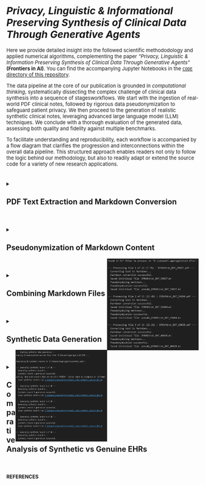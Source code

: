 <span style="font-size: 13px;">

# *Privacy, Linguistic & Informational Preserving Synthesis of Clinical Data Through Generative Agents*

Here we provide detailed insight into the followed scientific methododology and applied numerical algorithms, complementing the paper *"Privacy, Linguistic & Information Preserving Synthesis of Clinical Data Through Generative Agents"* **(Frontiers in AI)**. You can find the accompanying Jupyter Notebooks in the [`CODE` directory of this repository](https://github.com/HR-DataLab-Healthcare/RESEARCH_SUPPORT/tree/main/PROJECTS/Generative_Agent_based_Data-Synthesis/CODE).


The data pipeline at the core of our publication is grounded in *computational thinking*, systematically dissecting the complex challenge of clinical data synthesis into a sequence of stagesworkflows. We start with the ingestion of real-world PDF clinical notes, followed by rigorous data pseudonymization to safeguard patient privacy. We then proceed to the generation of realistic synthetic clinical notes, leveraging advanced large language model (LLM) techniques. We conclude with a thorough evaluation of the generated data, assessing both quality and fidelity against multiple benchmarks.

To facilitate understanding and reproducibility, each workflow is accompanied by a flow diagram that clarifies the progression and interconnections within the overall data pipeline. This structured approach enables readers not only to follow the logic behind our methodology, but also to readily adapt or extend the source code for a variety of new research applications. 

#

<details>
<summary><h2><strong>PDF Text Extraction and Markdown Conversion</strong></h2></summary>

 ```mermaid 

  stateDiagram-v2
  Initialize_Process: Initialize Azure OpenAI client and paths

  Initialize_Process --> Find_PDFs_In_Directory
  Find_PDFs_In_Directory: Scan PDF_DIRECTORY_PATH

  Find_PDFs_In_Directory --> Process_Next_PDF_Decision
  state Process_Next_PDF_Decision <<choice>>
  Process_Next_PDF_Decision --> Extract_Text_From_PDF : [PDF available]
  Process_Next_PDF_Decision --> End_Process : [No more PDFs]

  Extract_Text_From_PDF: Call extract_text_from_pdf()
  Extract_Text_From_PDF --> Text_Extraction_Check
  state Text_Extraction_Check <<choice>>
  Text_Extraction_Check --> Convert_Text_To_Markdown : [Extraction Succeeded]
  Text_Extraction_Check --> Log_Extraction_Error : [Extraction Failed]

  Log_Extraction_Error: Log PDF reading error
  Log_Extraction_Error --> Process_Next_PDF_Decision

  Convert_Text_To_Markdown: Call convert_text_to_markdown()
  Convert_Text_To_Markdown --> Markdown_Conversion_Check
  state Markdown_Conversion_Check <<choice>>
  Markdown_Conversion_Check --> Save_Single_Markdown_File : [Conversion Succeeded]
  Markdown_Conversion_Check --> Log_Conversion_Error : [Conversion Failed]

  Log_Conversion_Error: Log API or conversion error
  Log_Conversion_Error --> Process_Next_PDF_Decision

  Save_Single_Markdown_File: Call save_single_markdown_file()
  Save_Single_Markdown_File --> File_Save_Check
  state File_Save_Check <<choice>>
  File_Save_Check --> Log_Success : [Save Succeeded]
  File_Save_Check --> Log_Save_Error : [Save Failed]

  Log_Save_Error: Log file writing error
  Log_Save_Error --> Process_Next_PDF_Decision

  Log_Success: Log successful processing for the PDF
  Log_Success --> Process_Next_PDF_Decision

  End_Process --> [*]

 ```


  Shown is the prosessing needed for transforming raw PDF documents into a structured Markdown format. This conversion makes the textual content more amenable to subsequent processing, such as pseudonymization and analysis. The process leverages an AI model for intelligent structuring of the extracted text.

  * **Purpose:** 
    *   To systematically extract all readable text content from a collection of PDF files and then convert this raw text into well-structured Markdown. 
    *   The conversion aims to preserve or infer document elements like headings, lists, and paragraphs, utilizing the capabilities of an Azure OpenAI GPT-4.1 model.

  * **Key Code Components:**

    *  **`extract_text_from_pdf(pdf_path)`**:
        *   **Library Used:** `PyMuPDF (fitz)`
        *   **Functionality:**
            *   Opens a PDF file specified by `pdf_path`.
            *   Iterates through each page of the PDF.
            *   Extracts plain text from each page using `page.get_text("text")`.
            *   Concatenates the text from all pages, adding a double newline (`\n\n`) as a separator between page contents.
            *   Includes basic error handling to catch and report issues during PDF reading, returning `None` if an error occurs.

    *  **`convert_text_to_markdown(text_content, pdf_filename)`**:
        *   **Library Used:** `openai` (for Azure OpenAI)
        *   **Functionality:**
            *   Takes the raw `text_content` (extracted from a PDF) and the original `pdf_filename` (for context in prompts) as input.
            *   If `text_content` is empty, it returns `None`.
            *   Constructs a request to the Azure OpenAI API using the initialized `client` object.
            *   **AI Model Invocation:**
                *   Uses the deployment specified by `AZURE_OPENAI_DEPLOYMENT_NAME` (e.g., "GPT4.1").
                *   Sends a chat completion request with:
                    *   A `system_prompt` instructing the AI to act as an assistant specialized in converting raw text to well-structured Markdown, emphasizing retention of meaning, structure, and technical details without adding conversational fluff.
                    *   A `user_prompt` that includes the `text_content` and `pdf_filename`, asking the AI to convert the text to Markdown, paying attention to potential structural elements (headings, lists, paragraphs) and to output *only* the Markdown content.
                    *   `temperature` is set to `0.2` for more deterministic and factual output.
                    *   `max_tokens` is set to `24000` to accommodate potentially large documents.
            *   Extracts the AI-generated Markdown from the API response.
            *   Includes error handling for the API call, printing an error message and returning `None` if the conversion fails.

    *  **`save_single_markdown_file(markdown_content, output_path)`**:
        *   **Library Used:** `os` (for path manipulation, though file I/O is standard Python)
        *   **Functionality:**
            *   A utility function that takes the generated `markdown_content` string and an `output_path`.
            *   Writes the `markdown_content` to the specified `output_path` using UTF-8 encoding.
            *   Includes basic error handling for file writing operations.

  * **Inputs:**

    *   A collection of original PDF files located in the directory specified by the `PDF_DIRECTORY_PATH` variable.
    *   Azure OpenAI Service Configuration:
        *   `AZURE_OPENAI_ENDPOINT`: The endpoint URL for your Azure OpenAI service.
        *   `AZURE_OPENAI_API_KEY`: Your Azure OpenAI API key (Note: This is a sensitive credential and should be managed securely, not hardcoded directly for production or shared repositories).
        *   `AZURE_OPENAI_DEPLOYMENT_NAME`: The specific deployment name of your model in Azure OpenAI Studio (e.g., "GPT4.1").
        *   `API_VERSION`: The API version for the Azure OpenAI service (e.g., "2024-12-01-preview").
    *   An initialized `AzureOpenAI` client object, configured with the above credentials.

* **Outputs:**

    *   Individual Markdown files, where each file corresponds to an input PDF.
    *   These Markdown files are named `[original_filename_without_extension].md` (e.g., `report1.pdf` becomes `report1.md`).
    *   The output Markdown files are saved directly within the `PDF_DIRECTORY_PATH`.

* **Configuration Variables Used:**

  *   `PDF_DIRECTORY_PATH`: String specifying the absolute or relative path to the directory containing the input PDF files.
  *   `AZURE_OPENAI_ENDPOINT`, `AZURE_OPENAI_API_KEY`, `AZURE_OPENAI_DEPLOYMENT_NAME`, `API_VERSION`: As described under "Inputs".
  *   Prompts within `convert_text_to_markdown`:
      *   `system_prompt`: Defines the AI's role and general output requirements.
      *   `user_prompt`: Provides the specific text and instructions for the conversion task.

* **Workflow Summary:**

    * The main execution block iterates through each PDF file found in `PDF_DIRECTORY_PATH`. 
    * For each PDF:
        - Text is extracted using `extract_text_from_pdf`.
        - If text extraction is successful, the text is passed to `convert_text_to_markdown`.
        - If Markdown conversion is successful, the resulting Markdown content is saved as an individual `.md` file using `save_single_markdown_file`.
        -Progress and any errors are logged to the console.

  </details>

#

<details>
  <summary><h2><strong>Pseudonymization of Markdown Content</strong></h2></summary>


 ```mermaid 

stateDiagram-v2
    Initialize_Process: Initialize Script & Azure OpenAI Client
    Initialize_Process --> Find_Markdown_Files

    Find_Markdown_Files: Scan PDF_DIRECTORY_PATH for .md files (from Stage 1)
    Find_Markdown_Files --> Process_Next_Markdown_Decision
    state Process_Next_Markdown_Decision <<choice>>
        Process_Next_Markdown_Decision --> Read_Markdown_Content : [Markdown file available]
        Process_Next_Markdown_Decision --> End_Pseudonymization_Process : [No more Markdown files]

    Read_Markdown_Content: Read content of current Markdown file
    Read_Markdown_Content --> Call_Pseudonymize_Markdown

    Call_Pseudonymize_Markdown: pseudonymize_markdown(content, filename)
    Call_Pseudonymize_Markdown --> Pseudonymization_Check
    state Pseudonymization_Check <<choice>>
        Pseudonymization_Check --> Save_Pseudonymized_File : [AI returns pseudonymized content]
        Pseudonymization_Check --> Log_Pseudonymization_Error : [AI fails or content empty]

    Log_Pseudonymization_Error: Log API error or empty content
    Log_Pseudonymization_Error --> Collect_Content_For_Combined_File_Error_Path
    Collect_Content_For_Combined_File_Error_Path: (No content to add)
    Collect_Content_For_Combined_File_Error_Path --> Process_Next_Markdown_Decision

    Save_Pseudonymized_File: save_single_markdown_file(pseudo_content, output_path)
    Save_Pseudonymized_File --> File_Save_Check
    state File_Save_Check <<choice>>
        File_Save_Check --> Log_Save_Success : [Save Succeeded]
        File_Save_Check --> Log_Save_Error : [Save Failed]

    Log_Save_Error: Log file writing error
    Log_Save_Error --> Collect_Content_For_Combined_File_Save_Error_Path
    Collect_Content_For_Combined_File_Save_Error_Path: (No content to add)
    Collect_Content_For_Combined_File_Save_Error_Path --> Process_Next_Markdown_Decision

    Log_Save_Success: Log successful pseudonymization and save
    Log_Save_Success --> Collect_Content_For_Combined_File
    Collect_Content_For_Combined_File: Add pseudonymized content to list for combined file
    Collect_Content_For_Combined_File --> Process_Next_Markdown_Decision

    End_Pseudonymization_Process: (Individual files processed, combined file creation follows)
    End_Pseudonymization_Process --> [*]

 ```

<br> 

  Shown is the workflow needed to protect patient privacy. It utilizes Markdown files to identify and replace personal identifiers, specifically names, with realistic-sounding pseudonyms. This creates a safer dataset for subsequent tasks, such as training generative models or sharing example data, while aiming to preserve the original document structure and all other content.

  *  **Purpose:**
    * To automatically replace privacy-sensitive information, focusing on person names (e.g., patients, doctors, staff, family members), with plausible, fabricated pseudonyms. 
    * This process is performed using an Azure OpenAI model, with strict instructions to *only* modify names and meticulously preserve the original Markdown formatting and all other textual content.

  *   **Key Code Components:**
      *   **`pseudonymize_markdown(markdown_content, pdf_filename)`**:
          *   **Library Used:** `openai` (for Azure OpenAI).
          *   **Functionality:**
              *   Accepts the `markdown_content` (from Stage 1) and the original `pdf_filename` (for logging/context) as input.
              *   Returns `None` if the input `markdown_content` is empty.
              *   Constructs a `pseudo_user_prompt` that combines the input `markdown_content` with explicit instructions to replace only person names and maintain Markdown integrity.
              *   **AI Model Invocation (Azure OpenAI):**
                  *   Uses the same initialized `client` object and `AZURE_OPENAI_DEPLOYMENT_NAME` (e.g., "GPT4.1") as in Stage 1.
                  *   Sends a chat completion request with:
                      *   The `PSEUDO_SYSTEM_MESSAGE_CONTENT` (see Configuration below) which strictly defines the AI's role and constraints.
                      *   The constructed `pseudo_user_prompt` containing the actual Markdown text and task instructions.
                      *   `temperature` set to `0.2` to encourage deterministic and rule-abiding output.
                      *   `max_tokens` set to `24000` (or a similar appropriate value) to handle the full document.
                  *   Extracts the pseudonymized Markdown text from the AI's response.
                  *   Includes error handling for the API call, printing an error message and returning `None` if pseudonymization fails.
      *   **`save_single_markdown_file(markdown_content, output_path)`**:
          *   This is the same helper function reused from Stage 1.
          *   It saves the pseudonymized Markdown content to a new file, typically prefixed with "pseudo_".

  *   **Inputs:**
      *   Individual Markdown files (`[original_filename].md`) generated in Stage 1, located in `PDF_DIRECTORY_PATH`.
      *   Azure OpenAI Service Configuration:
          *   `AZURE_OPENAI_ENDPOINT`: The endpoint URL for your Azure OpenAI service.
          *   `AZURE_OPENAI_DEPLOYMENT_NAME`: The specific deployment name of your model (e.g., "GPT4.1").
          *   `API_VERSION`: The API version for the Azure OpenAI service.
          *   *(API Key is configured in the environment or client initialization but not detailed here for security).*
      *   An initialized `AzureOpenAI` client object.

  *   **Outputs:**
      *   Individual pseudonymized Markdown files.
      *   Naming convention: `pseudo_[original_filename_without_extension].md` (e.g., `pseudo_report1.md`).
      *   These files are saved within the same `PDF_DIRECTORY_PATH`.

  *   **Configuration Variables Used:**
      *   `PDF_DIRECTORY_PATH`: Path to the directory containing the Markdown files.
      *   Azure OpenAI parameters: `AZURE_OPENAI_ENDPOINT`, `AZURE_OPENAI_DEPLOYMENT_NAME`, `API_VERSION`.
      *   **`PSEUDO_SYSTEM_MESSAGE_CONTENT`**:
          ```
          "Vervang in de aangeleverde tekst uitsluitend de persoonsnamen (zoals patiëntnamen, namen van artsen, medewerkers, familieleden, etc.) door realistische, verzonnen pseudoniemen. Zorg ervoor dat de originele markdown opmaak van de tekst volledig behouden blijft. Geef als antwoord *alleen* de aangepaste tekst terug, zonder enige uitleg of extra commentaar."
          ```
          *(Translation: "In the provided text, replace only personal names (such as patient names, names of doctors, employees, family members, etc.) with realistic, fabricated pseudonyms. Ensure that the original markdown formatting of the text is fully preserved. Return *only* the modified text as the answer, without any explanation or extra commentary.")*
      *   **`PRIVACY_CATEGORIES`** (primarily for contextual understanding and potential future use in prompt refinement, though the current system prompt is highly specific to names):
          ```python
          PRIVACY_CATEGORIES = [
              "Persoonsnamen (patiënt, arts, etc.)",
              "Adressen",
              "Telefoonnummers",
              "E-mailadressen",
              "Geboortedata",
              "Burgerservicenummer (BSN) of andere ID-nummers",
              "Medische klachten, symptomen of diagnoses",
              "Medische behandelingen, medicatie of procedures",
              "Verzekeringsgegevens",
              "Financiële gegevens",
              "Andere direct identificeerbare persoonlijke informatie"
          ]
          ```

*  **Workflow Summary:**
    
    * The main script iterates through each Markdown file (produced in Stage 1) found in `PDF_DIRECTORY_PATH`. 
    * For each Markdown file:
        - The content of the Markdown file is read.
        - This content is passed to the `pseudonymize_markdown` function.
        - If the AI successfully returns pseudonymized content: <br>
        The `save_single_markdown_file` function saves this modified content to a new file, prefixed with `pseudo_`.
        - Progress and any errors encountered during the API call or file operations are logged to the console.
        - The script also collects all pseudonymized content to later create a combined pseudonymized Markdown file.
</details>

<img align="right" width="240" height="240" src="./FIGs/OUPUT_1%2B2.png">

#

  <details>
  <summary><h2><strong>Combining Markdown Files</strong></h2></summary>

  Shown is the workflow needed for creating single files comprising all processed data, which can be useful for reviewing the entire dataset or for simple corpus loading.

  * **Purpose:**

    * To concatenate the content of all individual Markdown files (both original converted and pseudonymized) into two single, large Markdown files.  

  * **Key Code Components:**  
    * save\_combined\_markdown\_to\_file(combined\_markdown\_content, output\_path, file\_description): A helper function to write the combined string to a specified file.  
  * **Inputs:**  
    * Individual Markdown files (\*.md and pseudo\_\*.md) from the PDF\_DIRECTORY\_PATH.  
  * **Outputs:**  
    * combined\_epds\_markdown.md (all original converted content) saved in the parent directory of PDF\_DIRECTORY\_PATH.  
    * pseudo\_combined\_epds\_markdown.md (all pseudonymized content) saved in the parent directory of PDF\_DIRECTORY\_PATH.  
  * **Configuration Variables Used:**  
    * OUTPUT\_COMBINED\_MD\_FILE\_PATH, OUTPUT\_COMBINED\_PSEUDO\_MD\_FILE\_PATH: Define the output locations and filenames.

  *Note: The main execution block in the initial script handles the looping through files, calling the extraction/conversion/pseudonymization functions, appending content to lists (all\_markdown\_content, all\_pseudonymized\_content), and finally joining and saving the combined content.*
  </details>

#


  <details>
  <summary><h2><strong>Synthetic Data Generation</strong></h2></summary>

```mermaid

stateDiagram-v2
    Initialize_Script: Configure Azure Client, Paths, NUM_SYNTHETIC_RECORDS

    Initialize_Script --> Check_Pseudonymized_Directory
    state Check_Pseudonymized_Directory <<choice>>
        Check_Pseudonymized_Directory --> Load_Pseudonymized_Examples : [PSEUDO_MD_DIRECTORY_PATH Exists]
        Check_Pseudonymized_Directory --> Error_Exit_No_Directory : [Path Not Found]
        Error_Exit_No_Directory --> [*]

    Load_Pseudonymized_Examples: Call load_pseudonymized_examples()
    Load_Pseudonymized_Examples --> Example_Content_Available_Check
    state Example_Content_Available_Check <<choice>>
        Example_Content_Available_Check --> Begin_Generation_Loop : [Examples Loaded or Warning Issued if Empty]

    Begin_Generation_Loop: Loop record_num from 1 to NUM_SYNTHETIC_RECORDS_TO_GENERATE

    Begin_Generation_Loop --> Generate_Single_Record : [record_num <= NUM_SYNTHETIC_RECORDS]
    Begin_Generation_Loop --> Finalize_Process : [All records attempted]

    Generate_Single_Record: Call generate_synthetic_record(client, loaded_examples, record_num)
    Generate_Single_Record --> Generation_Outcome
    state Generation_Outcome <<choice>>
        Generation_Outcome --> Validate_Generated_Content : [Generation Succeeded (content returned)]
        Generation_Outcome --> Log_Generation_Failure : [Generation Failed (None returned)]

    Log_Generation_Failure: Print error for current record
    Log_Generation_Failure --> Begin_Generation_Loop


    Validate_Generated_Content: Check if generated content ends with "FINISH"
    Validate_Generated_Content --> Save_Synthetic_Record : [Validation OK or Warning Issued]

    Save_Synthetic_Record: Call save_synthetic_record(content, output_dir, record_num)
    Save_Synthetic_Record --> Save_Outcome
    state Save_Outcome <<choice>>
        Save_Outcome --> Log_Save_Success : [Save Succeeded]
        Save_Outcome --> Log_Save_Failure : [Save Failed]

    Log_Save_Success: Print success for current record
    Log_Save_Success --> Begin_Generation_Loop

    Log_Save_Failure: Print error for current record save
    Log_Save_Failure --> Begin_Generation_Loop

    Finalize_Process: Print overall completion message
    Finalize_Process --> [*]

```

<br>

Shown is the workflow needed for generating synthetic EHRs. It uses a two-tiered prompting strategy:  *Supervisor prompts set overall structure and standards*, while *Worker prompts provide case-specific instructions*.  In doing so, the GPT-4.1 LLM is directed to produce synthetic EHRs that are not only realistic and coherent but also consistently formatted and effectively anonymized. This approach is designed to create valuable data for research and development purposes without compromising the privacy of real patient information.



  *  **Purpose:**
        * To automatically replace privacy-sensitive information, focusing on person names (e.g., patients, doctors, staff, family members), with plausible, fabricated pseudonyms. 
        * This workflow is performed using an Azure OpenAI model, with strict instructions to *only* modify names and meticulously preserve the original Markdown formatting and all other textual content.

  *   **Key Code Components:**
        *  **Supervisor Instructions (`system_prompt`):**
            *   This prompt sets the **overall context and persona** for the LLM. It's like a high-level directive from a supervisor to an expert worker.
            *   It instructs the LLM to act as an "experienced physiotherapist" tasked with generating "realistic, complete, and coherent Electronic Patient Dossiers (EPDs) in Dutch."
            *   It establishes the **methodology** (ICF framework, KNGF guidelines for low back pain) and **constraints** (use anonymized information, expert guidance).
            *   Crucially, it includes the instruction: "**Produce ONLY the requested patient dossier and nothing else.**" This primes the LLM to focus solely on the EPD generation.

        *  **Worker Instructions (`user_prompt`):**
            *   This prompt provides the **specific, detailed, step-by-step instructions** for the *current* generation task. It's akin to a detailed work order given to the worker by the supervisor.
            *   It reiterates the task (generate *one* EPD for low back pain) and provides a comprehensive list of **required sections and their content** (Anamnese, ICF Diagnosis, Treatment Goals, Treatment Plan, SOEP Notes).
            *   It specifies **language, style, and formatting requirements** (professional Dutch, expand abbreviations, realistic tone).
            *   It incorporates the `example_markdown_content` to provide concrete examples of structure and quality, while explicitly demanding a **new and unique** case.  

        * Interaction with the LLM 

            - Both the `system_prompt` (Supervisor) and `user_prompt` (Worker) are sent to the Azure OpenAI GPT-4.1 model in each API call.  
                - The `system_prompt` defines the model's role and core behavior.  
                - The `user_prompt` gives specific, task-oriented instructions for the current dossier. 

            - LLM responds by reconciling both roles The model reads the Supervisor’s persistent context and the Worker’s current, task-specific instructions. It combines these to produce output that meets overall standards *and* immediate requirements.

            - *loop for each dossier:* For each new dossier, the Worker’s prompt can be refreshed or customized, while the Supervisor’s rules persist. This ensures that every record is unique but still adheres to clinical and structural consistency.

        - *"FINISH" signals collaborative task completion:* The dossier must end with the "FINISH" string, confirming that the LLM has followed Supervisor and Worker instructions all the way through.  
        
        This **iterative, collaborative interaction** ensures that synthetic dossiers are both reliably structured (thanks to the Supervisor) and tailored to the specific requirements or examples of each record (thanks to the Worker), ending only when all steps are *FINISH*ed.  

*  **Inputs**
    *   `os`: For interacting with the operating system, primarily for path manipulation and directory checks.
    *   `fitz` (PyMuPDF): Although imported, it's not used in the generation logic itself (likely a remnant from previous PDF processing steps).
    *   `openai.AzureOpenAI`: The core library for interacting with the Azure OpenAI service.
    *   `glob`: Used for finding files matching a specific pattern (e.g., `pseudo_*.md`).

*  **Configuration:**
    *   **Azure Credentials:** [`AZURE_OPENAI_ENDPOINT`](d:\OneDrive%20-%20Hogeschool%20Rotterdam\1_CURRENT_CODE\DE_IDENTIFY\EPD_DATA_SYNTHESIZER_GPT4.1_V01.ipynb), [`AZURE_OPENAI_API_KEY`](d:\OneDrive%20-%20Hogeschool%20Rotterdam\1_CURRENT_CODE\DE_IDENTIFY\EPD_DATA_SYNTHESIZER_GPT4.1_V01.ipynb), [`AZURE_OPENAI_DEPLOYMENT_NAME`](d:\OneDrive%20-%20Hogeschool%20Rotterdam\1_CURRENT_CODE\DE_IDENTIFY\EPD_DATA_SYNTHESIZER_GPT4.1_V01.ipynb), [`API_VERSION`](d:\OneDrive%20-%20Hogeschool%20Rotterdam\1_CURRENT_CODE\DE_IDENTIFY\EPD_DATA_SYNTHESIZER_GPT4.1_V01.ipynb) are defined to connect to the Azure service.
    *   **Directory Paths:**
        *   [`PSEUDO_MD_DIRECTORY_PATH`](d:\OneDrive%20-%20Hogeschool%20Rotterdam\1_CURRENT_CODE\DE_IDENTIFY\EPD_DATA_SYNTHESIZER_GPT4.1_V01.ipynb): Specifies the location of the pseudonymized Markdown files (`pseudo_*.md`) used as examples.
        *   [`SYNTHETIC_OUTPUT_DIR`](d:\OneDrive%20-%20Hogeschool%20Rotterdam\1_CURRENT_CODE\DE_IDENTIFY\EPD_DATA_SYNTHESIZER_GPT4.1_V01.ipynb): Defines the directory where the generated synthetic Markdown files will be saved.
    *   **Generation Control:**
        *   [`NUM_SYNTHETIC_RECORDS_TO_GENERATE`](d:\OneDrive%20-%20Hogeschool%20Rotterdam\1_CURRENT_CODE\DE_IDENTIFY\EPD_DATA_SYNTHESIZER_GPT4.1_V01.ipynb): Sets the number of synthetic EPDs to create.

3.  **Azure OpenAI Client Initialization:**
    *   An instance of the [`AzureOpenAI`](d:\OneDrive%20-%20Hogeschool%20Rotterdam\1_CURRENT_CODE\DE_IDENTIFY\EPD_DATA_SYNTHESIZER_GPT4.1_V01.ipynb) client is created using the specified credentials and API version. This [`client`](d:\OneDrive%20-%20Hogeschool%20Rotterdam\1_CURRENT_CODE\DE_IDENTIFY\EPD_DATA_SYNTHESIZER_GPT4.1_V01.ipynb) object is used for all subsequent API calls.


4.  **Helper Functions:**
    *   [`load_pseudonymized_examples(directory_path)`](d:\OneDrive%20-%20Hogeschool%20Rotterdam\1_CURRENT_CODE\DE_IDENTIFY\EPD_DATA_SYNTHESIZER_GPT4.1_V01.ipynb):
        *   Finds all files matching `pseudo_*.md` in the given `directory_path`.
        *   Reads the content of each found file.
        *   Formats the combined content with clear separators (`--- BEGIN VOORBEELD DOSSIER: ... ---`, `--- EINDE VOORBEELD DOSSIER ---`) to help the AI distinguish individual examples.
        *   Returns a single string containing all example content, or an empty string with a warning if no examples are found.
    *   [`generate_synthetic_record(client, example_markdown_content, record_number)`](d:\OneDrive%20-%20Hogeschool%20Rotterdam\1_CURRENT_CODE\DE_IDENTIFY\EPD_DATA_SYNTHESIZER_GPT4.1_V01.ipynb):
        *   **Prompts:** This function defines two key prompts to guide the AI, simulating a Supervisor-Worker interaction:
            *   **`system_prompt` (Supervisor Instructions):** Sets the AI's core **persona** and **overall task**. It instructs the AI to act as an **experienced physiotherapist** generating realistic Dutch EPDs. It establishes the **context** (using anonymized info, expert guidance), **methodology** (applying ICF framework, following KNGF low back pain guidelines), and a crucial **constraint** (produce *only* the requested patient dossier). This acts like a high-level directive from a supervisor.
            *   **`user_prompt` (Worker Instructions):** Provides the **specific, detailed, step-by-step instructions** for the *current* generation task. This acts like the specific work order given to the worker. It details:
                *   **Task Focus:** Generate *one* complete, realistic EPD *only* for low back pain (acute, subacute, or chronic). Explicitly forbids other conditions.
                *   **Required Structure and Content (in order):**
                    1.  **Anamnese Summary:** Specifies content (history, impact, coping, context), style (narrative, professional Dutch), and requirement (classify pain duration).
                    2.  **ICF-based Diagnosis:** Lists all mandatory components (impairments, limitations, restrictions, personal/environmental factors, risk factors, reformulated help request).
                    3.  **Treatment Goals:** Mandates SMART, patient-centered, functional goals (what the patient wants to do), clarifies role of clinical scores (support, not the goal itself), and requires a target date.
                    4.  **Treatment Plan:** Requires description of interventions and rationale, based on KNGF guidelines and goals.
                    5.  **SOEP Progress Notes:** Sets quantity (3-8 notes), format (full SOEP per session), and content requirements (show progression/changes, clinical reasoning).
                    6.  **Language/Style:** Demands professional Dutch, expansion of abbreviations, and realistic tone matching examples.
                *   **Example Guidance:** Injects the `example_markdown_content` as a reference for structure, style, and detail, while explicitly demanding a **new and unique** case.
                *   **Output Specification:** Instructs the AI to generate *only* the dossier content, starting with the anamnese and ending precisely with the word "FINISH". Re-emphasizes adherence to *all* instructions.
        *   **API Call:** Calls the `client.chat.completions.create` method with the system ("Supervisor") and user ("Worker") prompts, the specified model ([`AZURE_OPENAI_DEPLOYMENT_NAME`](d:\OneDrive%20-%20Hogeschool%20Rotterdam\1_CURRENT_CODE\DE_IDENTIFY\EPD_DATA_SYNTHESIZER_GPT4.1_V01.ipynb)), a higher `temperature` (0.8) for creativity, and sufficient `max_tokens` (8000).
        *   **Error Handling:** Catches potential API errors and returns the generated text content or `None` on failure.
    *   [`save_synthetic_record(synthetic_content, output_dir, record_number)`](d:\OneDrive%20-%20Hogeschool%20Rotterdam\1_CURRENT_CODE\DE_IDENTIFY\EPD_DATA_SYNTHESIZER_GPT4.1_V01.ipynb):
        *   Ensures the specified `output_dir` exists, creating it if necessary.
        *   Constructs a filename like `synthetic_patient_001.md` (using zero-padding for sorting).
        *   Writes the provided `synthetic_content` to the file using UTF-8 encoding.
        *   Handles potential file writing errors.

    *   [`load_pseudonymized_examples(directory_path)`](d:\OneDrive%20-%20Hogeschool%20Rotterdam\1_CURRENT_CODE\DE_IDENTIFY\EPD_DATA_SYNTHESIZER_GPT4.1_V01.ipynb):
        *   Finds all files matching `pseudo_*.md` in the given `directory_path`.
        *   Reads the content of each found file.
        *   Formats the combined content with clear separators (`--- BEGIN VOORBEELD DOSSIER: ... ---`, `--- EINDE VOORBEELD DOSSIER ---`) to help the AI distinguish individual examples.
        *   Returns a single string containing all example content, or an empty string with a warning if no examples are found.
    
    *   [`save_synthetic_record(synthetic_content, output_dir, record_number)`](d:\OneDrive%20-%20Hogeschool%20Rotterdam\1_CURRENT_CODE\DE_IDENTIFY\EPD_DATA_SYNTHESIZER_GPT4.1_V01.ipynb):
        *   Ensures the specified `output_dir` exists, creating it if necessary.
        *   Constructs a filename like `synthetic_patient_001.md` (using zero-padding for sorting).
        *   Writes the provided `synthetic_content` to the file using UTF-8 encoding.
        *   Handles potential file writing errors.


5.  **Main Execution Logic (`if __name__ == "__main__":`)**
    *   Prints a starting message.
    *   Checks if the [`PSEUDO_MD_DIRECTORY_PATH`](d:\OneDrive%20-%20Hogeschool%20Rotterdam\1_CURRENT_CODE\DE_IDENTIFY\EPD_DATA_SYNTHESIZER_GPT4.1_V01.ipynb) exists; exits with an error if not.
    *   Calls [`load_pseudonymized_examples`](d:\OneDrive%20-%20Hogeschool%20Rotterdam\1_CURRENT_CODE\DE_IDENTIFY\EPD_DATA_SYNTHESIZER_GPT4.1_V01.ipynb) to get the example content. Issues a warning if no examples are loaded but continues execution.
    *   Enters a loop that runs [`NUM_SYNTHETIC_RECORDS_TO_GENERATE`](d:\OneDrive%20-%20Hogeschool%20Rotterdam\1_CURRENT_CODE\DE_IDENTIFY\EPD_DATA_SYNTHESIZER_GPT4.1_V01.ipynb) times.
    *   Inside the loop, for each record:
        *   Calls [`generate_synthetic_record`](d:\OneDrive%20-%20Hogeschool%20Rotterdam\1_CURRENT_CODE\DE_IDENTIFY\EPD_DATA_SYNTHESIZER_GPT4.1_V01.ipynb) to get the synthetic content.
        *   If generation is successful:
            *   Performs a basic check to see if the content ends with "FINISH" (as requested in the prompt) and warns if not.
            *   Calls [`save_synthetic_record`](d:\OneDrive%20-%20Hogeschool%20Rotterdam\1_CURRENT_CODE\DE_IDENTIFY\EPD_DATA_SYNTHESIZER_GPT4.1_V01.ipynb) to save the content to a file.
        *   If generation fails, it skips saving.
    *   Prints a completion message after the loop finishes.

### Inputs and Outputs

*   **Inputs:**
    *   Pseudonymized Markdown files (`pseudo_*.md`) located in [`PSEUDO_MD_DIRECTORY_PATH`](d:\OneDrive%20-%20Hogeschool%20Rotterdam\1_CURRENT_CODE\DE_IDENTIFY\EPD_DATA_SYNTHESIZER_GPT4.1_V01.ipynb).
    *   Azure OpenAI service credentials and configuration.
*   **Outputs:**
    *   Synthetic Markdown files (`synthetic_patient_*.md`) saved in [`SYNTHETIC_OUTPUT_DIR`](d:\OneDrive%20-%20Hogeschool%20Rotterdam\1_CURRENT_CODE\DE_IDENTIFY\EPD_DATA_SYNTHESIZER_GPT4.1_V01.ipynb).
    *   Progress messages printed to the console during execution.
  </details>

<img align="right" width="240" height="240" src="./FIGs/OUPUT_3%2B4.png">

#

  <details>
  <summary><h2><strong>Comparative Analysis of Synthetic vs Genuine EHRs</strong></h2></summary>



<br>

Show is the workflow needed to assesses the quality and similarity of the generated synthetic data compared to the pseudonymized real data using a combination of quantitative benchmarks and a qualitative AI-based review.

  * **Purpose:** 
    * To provide metrics and descriptions that indicate how well the synthetic data captures the linguistic, structural, and clinical characteristics of the real-world pseudonymized data.

  * **Key Code Components:**
    * `load_file_content(filepath)`: Helper function to load content for evaluation.
    * `calculate_entropy(text, unit)`: Calculates Shannon's Entropy (character and word level).
    * `calculate_avg_bigram_pmi(text, min_freq)`: Calculates average Pointwise Mutual Information for word bigrams.
    * `calculate_kl_divergence(text1, text2, unit)`: Calculates Jensen-Shannon Divergence between word distributions.
    * `calculate_corpus_bleu(synthetic_contents, pseudo_contents_list)`: Calculates corpus-level BLEU score.
    * `calculate_corpus_bertscore(synthetic_contents, pseudo_contents_list, lang='nl')`: Calculates BERT Score (Precision, Recall, F1).
    * `evaluate_classifier_performance(pseudo_contents, synthetic_contents, ...)`: Trains a classifier to distinguish data types and reports AUC/AUPRC.
    * `compare_docs_with_gpt4(...)`: Sends document pairs to Azure OpenAI for qualitative comparison.
    * Main script logic for loading data, running benchmarks, performing GPT-4 comparisons, and reporting/saving results.
  * **Inputs:**
    * Pseudonymized Markdown files from `PSEUDO_MD_DIRECTORY_PATH_COMPARE`.
    * Synthetic Markdown files from `SYNTHETIC_MD_DIRECTORY_PATH`.
    * Azure OpenAI API configuration and `client` object.
  * **Outputs:**
    * Quantitative benchmark values printed to console (Entropy, Avg. Length, PMI, JSD, BLEU, BERTScore, Classifier AUC/AUPRC).
    * Qualitative GPT-4 comparison summaries and ratings printed to console.
    * Optional JSON file (`COMPARISON_RESULTS_FILE`) with all results.

  * **Configuration Variables Used:**
    * `PSEUDO_MD_DIRECTORY_PATH_COMPARE`, `SYNTHETIC_MD_DIRECTORY_PATH`.
    * `NUM_COMPARISON_PAIRS_TO_EVALUATE`.
    * `PMI_MIN_BIGRAM_FREQ`.
    * `CLASSIFIER_TEST_SIZE`, `CLASSIFIER_RANDOM_STATE`, `CLASSIFIER_MAX_FEATURES`.
    * Azure OpenAI settings (`AZURE_OPENAI_DEPLOYMENT_NAME`, etc.).

  * **Benchmark Metrics Used:**

    | Benchmark                                     | Category                        | Python Code Package(s) Required      |
    |-----------------------------------------------|---------------------------------|--------------------------------------|
    | Average Document Length (Characters)          | Structural                      | `numpy`                              |
    | Shannon's Entropy (Character & Word)        | Linguistic Complexity           | `collections`, `math`                |
    | Average Bigram Pointwise Mutual Information (PMI) | Linguistic Cohesion             | `collections`, `math`, `numpy`       |
    | Jensen-Shannon Divergence (JSD)               | Distributional Similarity       | `collections`, `numpy`, `scipy.stats`|
    | Corpus BLEU Score                             | N-gram Similarity               | `sacrebleu`                          |
    | Corpus BERT Score (Precision, Recall, F1)     | Semantic Similarity             | `bert_score`                         |
    | Classifier Performance (AUC/AUPRC)            | Statistical Distinguishability  | `scikit-learn`                       |
    | Qualitative GPT-4 Comparison                  | Holistic Qualitative Assessment | `openai` (via `client` object)       |

**Note:**
*   `collections` and `math` are part of the Python standard library.
*   `numpy`, `scipy`, `sacrebleu`, `bert_score`, `scikit-learn`, and `openai` are external libraries that need to be installed.
*   The "Informational Accuracy" mentioned in the documentation is primarily assessed qualitatively via the GPT-4 comparison rather than a distinct coded quantitative benchmark in this script.



  </details>





#

**REFERENCES**

#




</span>
